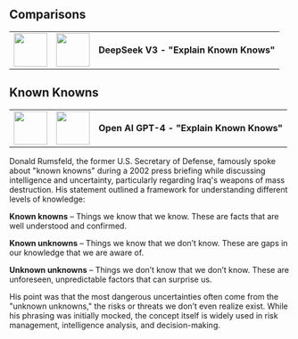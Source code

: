## Comparisons

<table style="width: 100%; border-collapse: collapse;">
  <tr>
    <td style="width: 60px;"><img src="https://www.golocalprov.com/cache/images/remote/https_s3.amazonaws.com/media.golocalprov.com/News/Donald_Rumsfeld_US_Army.png" width="60"></td>
    <td style="width: 60px;"><img src="https://custom.typingmind.com/assets/models/deepseek.png" width="60"></td>
    <td><strong>DeepSeek V3 - "Explain Known Knows"</strong></td>
  </tr>
</table>

## Known Knowns


<table style="width: 100%; border-collapse: collapse;">
  <tr>
    <td style="width: 60px;"><img src="https://www.golocalprov.com/cache/images/remote/https_s3.amazonaws.com/media.golocalprov.com/News/Donald_Rumsfeld_US_Army.png" width="60"></td>
    <td style="width: 60px;"><img src="https://custom.typingmind.com/assets/models/gpt-4.webp" width="60"></td>
    <td><strong>Open AI GPT-4 - "Explain Known Knows"</strong></td>
  </tr>
</table>

Donald Rumsfeld, the former U.S. Secretary of Defense, famously spoke about "known knowns" during a 2002 press briefing while discussing intelligence and uncertainty, particularly regarding Iraq's weapons of mass destruction. His statement outlined a framework for understanding different levels of knowledge:

**Known knowns** – Things we know that we know. These are facts that are well understood and confirmed.

**Known unknowns** – Things we know that we don’t know. These are gaps in our knowledge that we are aware of.

**Unknown unknowns** – Things we don’t know that we don’t know. These are unforeseen, unpredictable factors that can surprise us.

His point was that the most dangerous uncertainties often come from the "unknown unknowns," the risks or threats we don’t even realize exist. While his phrasing was initially mocked, the concept itself is widely used in risk management, intelligence analysis, and decision-making.


